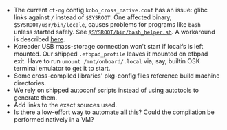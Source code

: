  - The current `ct-ng` config `kobo_cross_native.conf` has an issue: glibc links against `/` instead of `$SYSROOT`. One affected binary, `$SYSROOT/usr/bin/locale`, causes problems for programs like `bash` unless started safely. See [`$SYSROOT/bin/bash_helper.sh`](./scripts/bash_helper.sh). A workaround is described [here](https://github.com/crosstool-ng/crosstool-ng/issues/2250#issuecomment-2571503290).
 - Koreader USB mass-storage connection won't start if localfs is left mounted. Our shipped `.efbpad_profile` leaves it mounted on efbpad exit. Have to run `umount /mnt/onboard/.local` via, say, builtin OSK terminal emulator to get it to start.
 - Some cross-compiled libraries' pkg-config files reference build machine directories.
 - We rely on shipped autoconf scripts instead of using autotools to generate them.
 - Add links to the exact sources used.
 - Is there a low-effort way to automate all this? Could the compilation be performed natively in a VM?
